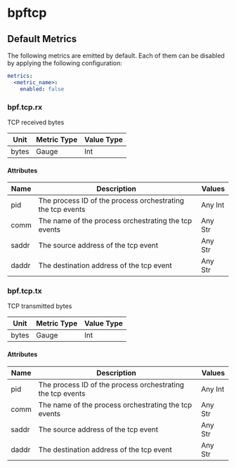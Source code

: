 [comment]: <> (Code generated by mdatagen. DO NOT EDIT.)

# bpftcp

## Default Metrics

The following metrics are emitted by default. Each of them can be disabled by applying the following configuration:

```yaml
metrics:
  <metric_name>:
    enabled: false
```

### bpf.tcp.rx

TCP received bytes

| Unit | Metric Type | Value Type |
| ---- | ----------- | ---------- |
| bytes | Gauge | Int |

#### Attributes

| Name | Description | Values |
| ---- | ----------- | ------ |
| pid | The process ID of the process orchestrating the tcp events | Any Int |
| comm | The name of the process orchestrating the tcp events | Any Str |
| saddr | The source address of the tcp event | Any Str |
| daddr | The destination address of the tcp event | Any Str |

### bpf.tcp.tx

TCP transmitted bytes

| Unit | Metric Type | Value Type |
| ---- | ----------- | ---------- |
| bytes | Gauge | Int |

#### Attributes

| Name | Description | Values |
| ---- | ----------- | ------ |
| pid | The process ID of the process orchestrating the tcp events | Any Int |
| comm | The name of the process orchestrating the tcp events | Any Str |
| saddr | The source address of the tcp event | Any Str |
| daddr | The destination address of the tcp event | Any Str |
